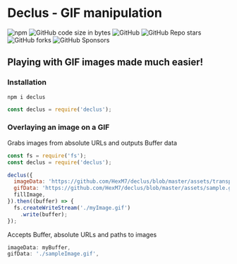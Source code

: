 # Declus - GIF manipulation

![npm](https://img.shields.io/npm/v/declus?style=for-the-badge)
![GitHub code size in bytes](https://img.shields.io/github/languages/code-size/HexM7/declus?style=for-the-badge)
![GitHub](https://img.shields.io/github/license/HexM7/declus?style=for-the-badge)
![GitHub Repo stars](https://img.shields.io/github/stars/HexM7/declus?style=for-the-badge)
![GitHub forks](https://img.shields.io/github/forks/HexM7/declus?style=for-the-badge)
![GitHub Sponsors](https://img.shields.io/github/sponsors/HexM7?style=for-the-badge)

## Playing with GIF images made much easier!

### Installation

```
npm i declus
```

```js
const declus = require('declus');
```

### Overlaying an image on a GIF

Grabs images from absolute URLs and outputs Buffer data
```js
const fs = require('fs');
const declus = require('declus');

declus({
  imageData: 'https://github.com/HexM7/declus/blob/master/assets/transparentKitten.png',
  gifData: 'https://github.com/HexM7/declus/blob/master/assets/sample.gif',
  fillImage,
}).then((buffer) => {
  fs.createWriteStream('./myImage.gif')
    .write(buffer);
});
```

Accepts Buffer, absolute URLs and paths to images
```js
imageData: myBuffer,
gifData: './sampleImage.gif',
```
